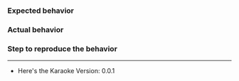 ### Expected behavior

### Actual behavior

### Step to reproduce the behavior


---

* Here's the Karaoke Version: 0.0.1

